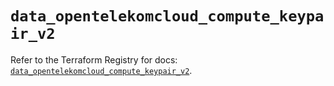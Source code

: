 # `data_opentelekomcloud_compute_keypair_v2`

Refer to the Terraform Registry for docs: [`data_opentelekomcloud_compute_keypair_v2`](https://registry.terraform.io/providers/opentelekomcloud/opentelekomcloud/1.36.43/docs/data-sources/compute_keypair_v2).
